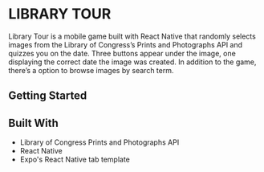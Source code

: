 # LIBRARY TOUR

Library Tour is a mobile game built with React Native that randomly selects images from the Library of Congress’s Prints and Photographs API and quizzes you on the date. Three buttons appear under the image, one displaying the correct date the image was created. In addition to the game, there’s a option to browse images by search term. 

## Getting Started

## Built With

* Library of Congress Prints and Photographs API
* React Native
* Expo's React Native tab template

